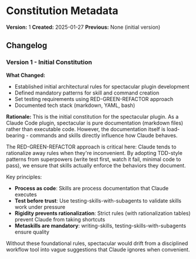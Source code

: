 # Constitution Metadata

**Version:** 1
**Created:** 2025-01-27
**Previous:** None (initial version)

## Changelog

### Version 1 - Initial Constitution
**What Changed:**
- Established initial architectural rules for spectacular plugin development
- Defined mandatory patterns for skill and command creation
- Set testing requirements using RED-GREEN-REFACTOR approach
- Documented tech stack (markdown, YAML, bash)

**Rationale:**
This is the initial constitution for the spectacular plugin. As a Claude Code plugin, spectacular is pure documentation (markdown files) rather than executable code. However, the documentation itself is load-bearing - commands and skills directly influence how Claude behaves.

The RED-GREEN-REFACTOR approach is critical here: Claude tends to rationalize away rules when they're inconvenient. By adopting TDD-style patterns from superpowers (write test first, watch it fail, minimal code to pass), we ensure that skills actually enforce the behaviors they document.

Key principles:
- **Process as code**: Skills are process documentation that Claude executes
- **Test before trust**: Use testing-skills-with-subagents to validate skills work under pressure
- **Rigidity prevents rationalization**: Strict rules (with rationalization tables) prevent Claude from taking shortcuts
- **Metaskills are mandatory**: writing-skills, testing-skills-with-subagents ensure quality

Without these foundational rules, spectacular would drift from a disciplined workflow tool into vague suggestions that Claude ignores when convenient.
